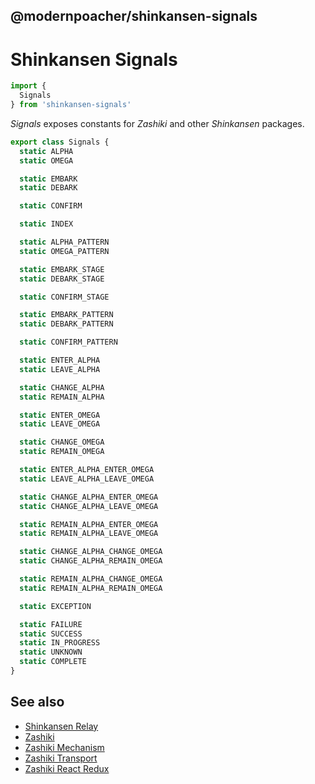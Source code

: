 ## @modernpoacher/shinkansen-signals

# Shinkansen Signals

```javascript
import {
  Signals
} from 'shinkansen-signals'
```

*Signals* exposes constants for *Zashiki* and other *Shinkansen* packages.

```javascript
export class Signals {
  static ALPHA
  static OMEGA

  static EMBARK
  static DEBARK

  static CONFIRM

  static INDEX

  static ALPHA_PATTERN
  static OMEGA_PATTERN

  static EMBARK_STAGE
  static DEBARK_STAGE

  static CONFIRM_STAGE

  static EMBARK_PATTERN
  static DEBARK_PATTERN

  static CONFIRM_PATTERN

  static ENTER_ALPHA
  static LEAVE_ALPHA

  static CHANGE_ALPHA
  static REMAIN_ALPHA

  static ENTER_OMEGA
  static LEAVE_OMEGA

  static CHANGE_OMEGA
  static REMAIN_OMEGA

  static ENTER_ALPHA_ENTER_OMEGA
  static LEAVE_ALPHA_LEAVE_OMEGA

  static CHANGE_ALPHA_ENTER_OMEGA
  static CHANGE_ALPHA_LEAVE_OMEGA

  static REMAIN_ALPHA_ENTER_OMEGA
  static REMAIN_ALPHA_LEAVE_OMEGA

  static CHANGE_ALPHA_CHANGE_OMEGA
  static CHANGE_ALPHA_REMAIN_OMEGA

  static REMAIN_ALPHA_CHANGE_OMEGA
  static REMAIN_ALPHA_REMAIN_OMEGA

  static EXCEPTION

  static FAILURE
  static SUCCESS
  static IN_PROGRESS
  static UNKNOWN
  static COMPLETE
}
```

## See also

- [Shinkansen Relay](https://github.com/modernpoacher/shinkansen-relay)
- [Zashiki](https://github.com/modernpoacher/zashiki)
- [Zashiki Mechanism](https://github.com/modernpoacher/zashiki-mechanism)
- [Zashiki Transport](https://github.com/modernpoacher/zashiki-transport)
- [Zashiki React Redux](https://github.com/modernpoacher/zashiki-react-redux)
